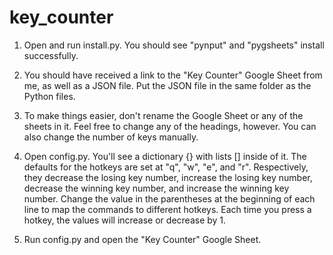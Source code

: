 # key_counter

1. Open and run install.py. You should see "pynput" and "pygsheets" install successfully.

2. You should have received a link to the "Key Counter" Google Sheet from me, as well as a JSON file. Put the JSON file in the same folder as the Python files.

3. To make things easier, don't rename the Google Sheet or any of the sheets in it. Feel free to change any of the headings, however. You can also change the number of keys manually.

4. Open config.py. You'll see a dictionary {} with lists [] inside of it. The defaults for the hotkeys are set at "q", "w", "e", and "r". Respectively, they decrease the losing key number, increase the losing key number, decrease the winning key number, and increase the winning key number. Change the value in the parentheses at the beginning of each line to map the commands to different hotkeys. Each time you press a hotkey, the values will increase or decrease by 1.

5. Run config.py and open the "Key Counter" Google Sheet.
